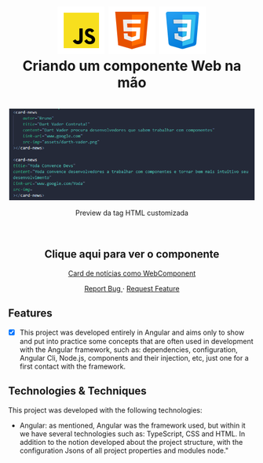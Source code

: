 <div align="center">

<h1 align="center" display="flex">
 <img src="/assets/icons8-js.png">
 <img src="/assets/icons8-html.png">
 <img src="/assets/icons8-css.png">
  <br />
   Criando um componente Web na mão
</h1>
<br/>
<div align="center" display="flex">
  
<a href="#">
<img src="/assets/Custom_HTML_Tag.png" width="500" alt="preview" />
  </a>
</div>

  <!-- project description and menu -->
  <p align="center">
     Preview da tag HTML customizada
    <br />
    <br />
    <br />
    
<h2> Clique aqui para ver o componente </h2>
<a href="https://angular-santander-dev-week.vercel.app/"> Card de notícias como WebComponent </a> 
  </p>
<a 
      href="https://github.com/BrunoPequeno/Angular-Santander-DevWeek/issues">
      Report Bug
    </a>
    ·
    <a 
      href="https://github.com/BrunoPequeno/Angular-Santander-DevWeek/issues/new">
      Request Feature
    </a>  
<br />
</div>

## Features
- [x] This project was developed entirely in Angular and aims only to show and put into practice some concepts
			that are often used in development with the Angular framework, such as: dependencies, configuration, Angular Cli,
			Node.js, components and their injection, etc, just one for a first contact with the framework.

## Technologies & Techniques

This project was developed with the following technologies:
-   Angular: as mentioned, Angular was the framework used, but within it we have several technologies such as: TypeScript, CSS and HTML.
In addition to the notion developed about the project structure, with the configuration Jsons
of all project properties and modules node."
   
